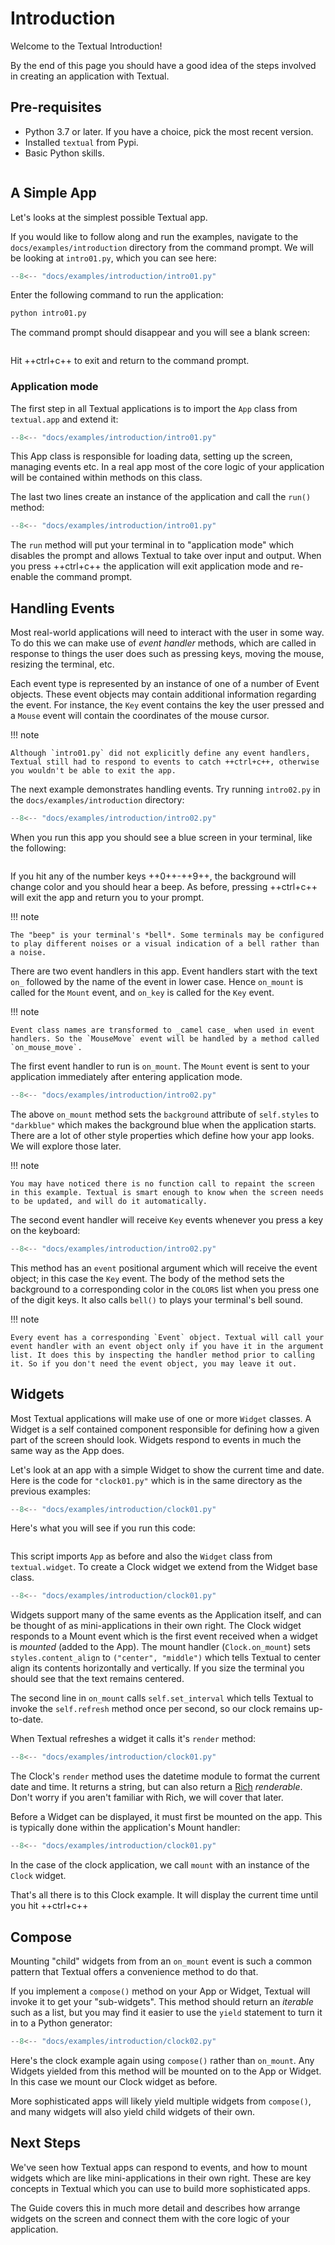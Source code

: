 # Introduction

Welcome to the Textual Introduction!

By the end of this page you should have a good idea of the steps involved in creating an application with Textual.

## Pre-requisites

- Python 3.7 or later. If you have a choice, pick the most recent version.
- Installed `textual` from Pypi.
- Basic Python skills.


```{.textual path="docs/examples/introduction/timers.py"}

``` 

## A Simple App

Let's looks at the simplest possible Textual app.

If you would like to follow along and run the examples, navigate to the `docs/examples/introduction` directory from the command prompt. We will be looking at `intro01.py`, which you can see here:

```python title="intro01.py"
--8<-- "docs/examples/introduction/intro01.py"
```

Enter the following command to run the application:

```bash
python intro01.py
```

The command prompt should disappear and you will see a blank screen:

```{.textual path="docs/examples/introduction/intro01.py"}

```

Hit ++ctrl+c++ to exit and return to the command prompt.

### Application mode

The first step in all Textual applications is to import the `App` class from `textual.app` and extend it:

```python hl_lines="1 2 3 4 5" title="intro01.py"
--8<-- "docs/examples/introduction/intro01.py"
```

This App class is responsible for loading data, setting up the screen, managing events etc. In a real app most of the core logic of your application will be contained within methods on this class.

The last two lines create an instance of the application and call the `run()` method:

```python hl_lines="8 9" title="intro01.py"
--8<-- "docs/examples/introduction/intro01.py"
```

The `run` method will put your terminal in to "application mode" which disables the prompt and allows Textual to take over input and output. When you press ++ctrl+c++ the application will exit application mode and re-enable the command prompt.

## Handling Events

Most real-world applications will need to interact with the user in some way. To do this we can make use of _event handler_ methods, which are called in response to things the user does such as pressing keys, moving the mouse, resizing the terminal, etc.

Each event type is represented by an instance of one of a number of Event objects. These event objects may contain additional information regarding the event. For instance, the `Key` event contains the key the user pressed and a `Mouse` event will contain the coordinates of the mouse cursor.

!!! note

    Although `intro01.py` did not explicitly define any event handlers, Textual still had to respond to events to catch ++ctrl+c++, otherwise you wouldn't be able to exit the app.

The next example demonstrates handling events. Try running `intro02.py` in the `docs/examples/introduction` directory:

```python title="intro02.py"
--8<-- "docs/examples/introduction/intro02.py"
```

When you run this app you should see a blue screen in your terminal, like the following:

```{.textual path="docs/examples/introduction/intro02.py"}

```

If you hit any of the number keys ++0++-++9++, the background will change color and you should hear a beep. As before, pressing ++ctrl+c++ will exit the app and return you to your prompt.

!!! note

    The "beep" is your terminal's *bell*. Some terminals may be configured to play different noises or a visual indication of a bell rather than a noise.

There are two event handlers in this app. Event handlers start with the text `on_` followed by the name of the event in lower case. Hence `on_mount` is called for the `Mount` event, and `on_key` is called for the `Key` event.

!!! note

    Event class names are transformed to _camel case_ when used in event handlers. So the `MouseMove` event will be handled by a method called `on_mouse_move`.

The first event handler to run is `on_mount`. The `Mount` event is sent to your application immediately after entering application mode.

```python hl_lines="19 20" title="intro02.py"
--8<-- "docs/examples/introduction/intro02.py"
```

The above `on_mount` method sets the `background` attribute of `self.styles` to `"darkblue"` which makes the background blue when the application starts. There are a lot of other style properties which define how your app looks. We will explore those later.

!!! note

    You may have noticed there is no function call to repaint the screen in this example. Textual is smart enough to know when the screen needs to be updated, and will do it automatically.

The second event handler will receive `Key` events whenever you press a key on the keyboard:

```python hl_lines="22 23 24 25" title="intro02.py"
--8<-- "docs/examples/introduction/intro02.py"
```

This method has an `event` positional argument which will receive the event object; in this case the `Key` event. The body of the method sets the background to a corresponding color in the `COLORS` list when you press one of the digit keys. It also calls `bell()` to plays your terminal's bell sound.

!!! note

    Every event has a corresponding `Event` object. Textual will call your event handler with an event object only if you have it in the argument list. It does this by inspecting the handler method prior to calling it. So if you don't need the event object, you may leave it out.

## Widgets

Most Textual applications will make use of one or more `Widget` classes. A Widget is a self contained component responsible for defining how a given part of the screen should look. Widgets respond to events in much the same way as the App does.

Let's look at an app with a simple Widget to show the current time and date. Here is the code for `"clock01.py"` which is in the same directory as the previous examples:

```python title="clock01.py"
--8<-- "docs/examples/introduction/clock01.py"
```

Here's what you will see if you run this code:

```{.textual path="docs/examples/introduction/clock01.py"}

```

This script imports `App` as before and also the `Widget` class from `textual.widget`. To create a Clock widget we extend from the Widget base class.

```python title="clock01.py" hl_lines="7 8 9 10 11 12 13"
--8<-- "docs/examples/introduction/clock01.py"
```

Widgets support many of the same events as the Application itself, and can be thought of as mini-applications in their own right. The Clock widget responds to a Mount event which is the first event received when a widget is _mounted_ (added to the App). The mount handler (`Clock.on_mount`) sets `styles.content_align` to `("center", "middle")` which tells Textual to center align its contents horizontally and vertically. If you size the terminal you should see that the text remains centered.

The second line in `on_mount` calls `self.set_interval` which tells Textual to invoke the `self.refresh` method once per second, so our clock remains up-to-date.

When Textual refreshes a widget it calls it's `render` method:

```python title="clock01.py" hl_lines="12 13"
--8<-- "docs/examples/introduction/clock01.py"
```

The Clock's `render` method uses the datetime module to format the current date and time. It returns a string, but can also return a [Rich](https://github.com/Textualize/rich) _renderable_. Don't worry if you aren't familiar with Rich, we will cover that later.

Before a Widget can be displayed, it must first be mounted on the app. This is typically done within the application's Mount handler:

```python title="clock01.py" hl_lines="17 18"
--8<-- "docs/examples/introduction/clock01.py"
```

In the case of the clock application, we call `mount` with an instance of the `Clock` widget.

That's all there is to this Clock example. It will display the current time until you hit ++ctrl+c++

## Compose

Mounting "child" widgets from from an `on_mount` event is such a common pattern that Textual offers a convenience method to do that.

If you implement a `compose()` method on your App or Widget, Textual will invoke it to get your "sub-widgets". This method should return an _iterable_ such as a list, but you may find it easier to use the `yield` statement to turn it in to a Python generator:

```python title="clock02.py" hl_lines="17 18"
--8<-- "docs/examples/introduction/clock02.py"
```

Here's the clock example again using `compose()` rather than `on_mount`. Any Widgets yielded from this method will be mounted on to the App or Widget. In this case we mount our Clock widget as before.

More sophisticated apps will likely yield multiple widgets from `compose()`, and many widgets will also yield child widgets of their own.

## Next Steps

We've seen how Textual apps can respond to events, and how to mount widgets which are like mini-applications in their own right. These are key concepts in Textual which you can use to build more sophisticated apps.

The Guide covers this in much more detail and describes how arrange widgets on the screen and connect them with the core logic of your application.
